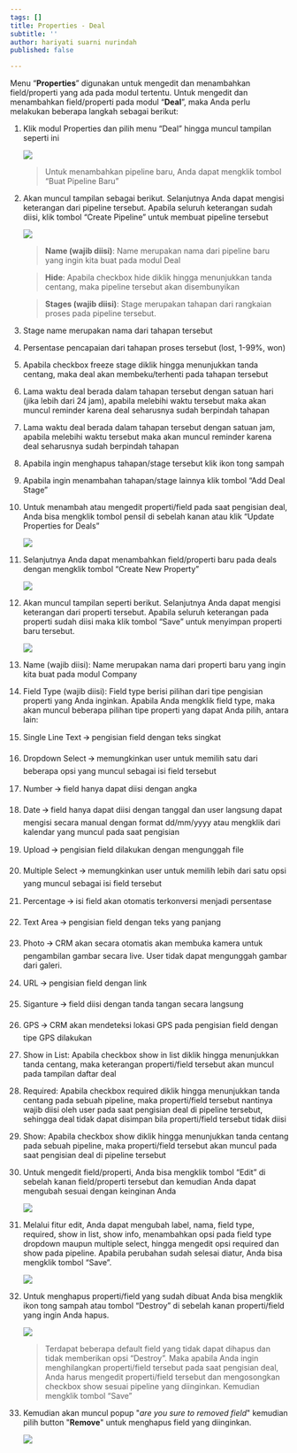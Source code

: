 ```yaml
---
tags: []
title: Properties - Deal
subtitle: ''
author: hariyati suarni nurindah
published: false

---
```

Menu “**Properties**” digunakan untuk mengedit dan menambahkan field/properti yang ada pada modul tertentu. Untuk mengedit dan menambahkan field/properti pada modul “**Deal**”, maka Anda perlu melakukan beberapa langkah sebagai berikut:

 1. Klik modul Properties dan pilih menu “Deal” hingga muncul tampilan seperti ini

    ![](/uploads/properties-deal1.PNG)

    > Untuk menambahkan pipeline baru, Anda dapat mengklik tombol “Buat Pipeline Baru”
 2. Akan muncul tampilan sebagai berikut. Selanjutnya Anda dapat mengisi keterangan dari pipeline tersebut. Apabila seluruh keterangan sudah diisi, klik tombol “Create Pipeline” untuk membuat pipeline tersebut

    ![](/uploads/properties-deal2.PNG)

    > **Name (wajib diisi)**: Name merupakan nama dari pipeline baru yang ingin kita buat pada modul Deal

    > **Hide**: Apabila checkbox hide diklik hingga menunjukkan tanda centang, maka pipeline tersebut akan disembunyikan

    > **Stages (wajib diisi)**: Stage merupakan tahapan dari rangkaian proses pada pipeline tersebut.
 3. Stage name merupakan nama dari tahapan tersebut
 4. Persentase pencapaian dari tahapan proses tersebut (lost, 1-99%, won)
 5. Apabila checkbox freeze stage diklik hingga menunjukkan tanda centang, maka deal akan membeku/terhenti pada tahapan tersebut
 6. Lama waktu deal berada dalam tahapan tersebut dengan satuan hari (jika lebih dari 24 jam), apabila melebihi waktu tersebut maka akan muncul reminder karena deal seharusnya sudah berpindah tahapan
 7. Lama waktu deal berada dalam tahapan tersebut dengan satuan jam, apabila melebihi waktu tersebut maka akan muncul reminder karena deal seharusnya sudah berpindah tahapan
 8. Apabila ingin menghapus tahapan/stage tersebut klik ikon tong sampah
 9. Apabila ingin menambahan tahapan/stage lainnya klik tombol “Add Deal Stage”
10. Untuk menambah atau mengedit properti/field pada saat pengisian deal, Anda bisa mengklik tombol pensil di sebelah kanan atau klik “Update Properties for Deals”

    ![](/uploads/properties-deal3.PNG)
11. Selanjutnya Anda dapat menambahkan field/properti baru pada deals dengan mengklik tombol “Create New Property”

    ![](/uploads/properties-deal4.PNG)
12. Akan muncul tampilan seperti berikut. Selanjutnya Anda dapat mengisi keterangan dari properti tersebut. Apabila seluruh keterangan pada properti sudah diisi maka klik tombol “Save” untuk menyimpan properti baru tersebut.

    ![](/uploads/properties-deal5.PNG)
13. Name (wajib diisi): Name merupakan nama dari properti baru yang ingin kita buat pada modul Company
14. Field Type (wajib diisi): Field type berisi pilihan dari tipe pengisian properti yang Anda inginkan. Apabila Anda mengklik field type, maka akan muncul beberapa pilihan tipe properti yang dapat Anda pilih, antara lain:
15. Single Line Text 🡪 pengisian field dengan teks singkat
16. Dropdown Select 🡪 memungkinkan user untuk memilih satu dari beberapa opsi yang muncul sebagai isi field tersebut
17. Number 🡪 field hanya dapat diisi dengan angka
18. Date 🡪 field hanya dapat diisi dengan tanggal dan user langsung dapat mengisi secara manual dengan format dd/mm/yyyy atau mengklik dari kalendar yang muncul pada saat pengisian
19. Upload 🡪 pengisian field dilakukan dengan mengunggah file
20. Multiple Select 🡪 memungkinkan user untuk memilih lebih dari satu opsi yang muncul sebagai isi field tersebut
21. Percentage 🡪 isi field akan otomatis terkonversi menjadi persentase
22. Text Area 🡪 pengisian field dengan teks yang panjang
23. Photo 🡪 CRM akan secara otomatis akan membuka kamera untuk pengambilan gambar secara live. User tidak dapat mengunggah gambar dari galeri.
24. URL 🡪 pengisian field dengan link
25. Siganture 🡪 field diisi dengan tanda tangan secara langsung
26. GPS 🡪 CRM akan mendeteksi lokasi GPS pada pengisian field dengan tipe GPS dilakukan
27. Show in List: Apabila checkbox show in list diklik hingga menunjukkan tanda centang, maka keterangan properti/field tersebut akan muncul pada tampilan daftar deal
28. Required: Apabila checkbox required diklik hingga menunjukkan tanda centang pada sebuah pipeline, maka properti/field tersebut nantinya wajib diisi oleh user pada saat pengisian deal di pipeline tersebut, sehingga deal tidak dapat disimpan bila properti/field tersebut tidak diisi
29. Show: Apabila checkbox show diklik hingga menunjukkan tanda centang pada sebuah pipeline, maka properti/field tersebut akan muncul pada saat pengisian deal di pipeline tersebut
30. Untuk mengedit field/properti, Anda bisa mengklik tombol “Edit” di sebelah kanan field/properti tersebut dan kemudian Anda dapat mengubah sesuai dengan keinginan Anda

    ![](/uploads/properties-deal6.PNG)
31. Melalui fitur edit, Anda dapat mengubah label, nama, field type, required, show in list, show info, menambahkan opsi pada field type dropdown maupun multiple select, hingga mengedit opsi required dan show pada pipeline. Apabila perubahan sudah selesai diatur, Anda bisa mengklik tombol “Save”.

    ![](/uploads/properties-deal7.PNG)
32. Untuk menghapus properti/field yang sudah dibuat Anda bisa mengklik ikon tong sampah atau tombol “Destroy” di sebelah kanan properti/field yang ingin Anda hapus.

    ![](/uploads/properties-deal8.PNG)

    > Terdapat beberapa default field yang tidak dapat dihapus dan tidak memberikan opsi “Destroy”. Maka apabila Anda ingin menghilangkan properti/field tersebut pada saat pengisian deal, Anda harus mengedit properti/field tersebut dan mengosongkan checkbox show sesuai pipeline yang diinginkan. Kemudian mengklik tombol “Save”
33. Kemudian akan muncul popup "_are you sure to removed field_" kemudian pilih button "**Remove**" untuk menghapus field yang diinginkan.

    ![](/uploads/properties-deal9.PNG)